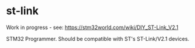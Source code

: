 # st-link

Work in progress - see: https://stm32world.com/wiki/DIY_ST-Link_V2.1

STM32 Programmer.  Should be compatible with ST's ST-Link/V2.1 devices.
